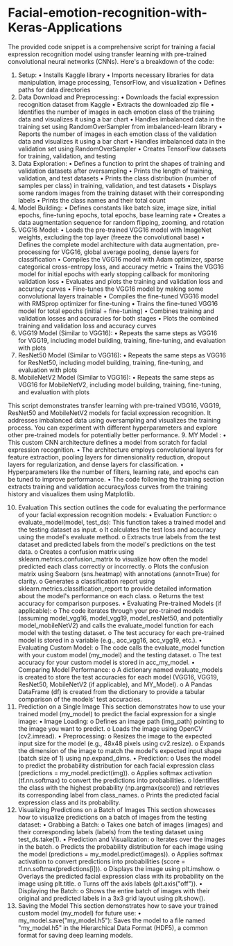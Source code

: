 # Facial-emotion-recognition-with-Keras-Applications

The provided code snippet is a comprehensive script for training a facial expression recognition model using transfer learning with pre-trained convolutional neural networks (CNNs). Here's a breakdown of the code:

1. Setup:
•	Installs Kaggle library
•	Imports necessary libraries for data manipulation, image processing, TensorFlow, and visualization
•	Defines paths for data directories
2. Data Download and Preprocessing:
•	Downloads the facial expression recognition dataset from Kaggle
•	Extracts the downloaded zip file
•	Identifies the number of images in each emotion class of the training data and visualizes it using a bar chart
•	Handles imbalanced data in the training set using RandomOverSampler from imbalanced-learn library
•	Reports the number of images in each emotion class of the validation data and visualizes it using a bar chart
•	Handles imbalanced data in the validation set using RandomOverSampler
•	Creates TensorFlow datasets for training, validation, and testing
3. Data Exploration:
•	Defines a function to print the shapes of training and validation datasets after oversampling
•	Prints the length of training, validation, and test datasets
•	Prints the class distribution (number of samples per class) in training, validation, and test datasets
•	Displays some random images from the training dataset with their corresponding labels
•	Prints the class names and their total count
4. Model Building:
•	Defines constants like batch size, image size, initial epochs, fine-tuning epochs, total epochs, base learning rate
•	Creates a data augmentation sequence for random flipping, zooming, and rotation
5. VGG16 Model:
•	Loads the pre-trained VGG16 model with ImageNet weights, excluding the top layer (freeze the convolutional base)
•	Defines the complete model architecture with data augmentation, pre-processing for VGG16, global average pooling, dense layers for classification
•	Compiles the VGG16 model with Adam optimizer, sparse categorical cross-entropy loss, and accuracy metric
•	Trains the VGG16 model for initial epochs with early stopping callback for monitoring validation loss
•	Evaluates and plots the training and validation loss and accuracy curves
•	Fine-tunes the VGG16 model by making some convolutional layers trainable
•	Compiles the fine-tuned VGG16 model with RMSprop optimizer for fine-tuning
•	Trains the fine-tuned VGG16 model for total epochs (initial + fine-tuning)
•	Combines training and validation losses and accuracies for both stages
•	Plots the combined training and validation loss and accuracy curves
6. VGG19 Model (Similar to VGG16):
•	Repeats the same steps as VGG16 for VGG19, including model building, training, fine-tuning, and evaluation with plots
7. ResNet50 Model (Similar to VGG16):
•	Repeats the same steps as VGG16 for ResNet50, including model building, training, fine-tuning, and evaluation with plots
8. MobileNetV2 Model (Similar to VGG16):
•	Repeats the same steps as VGG16 for MobileNetV2, including model building, training, fine-tuning, and evaluation with plots

This script demonstrates transfer learning with pre-trained VGG16, VGG19, ResNet50 and MobileNetV2 models for facial expression recognition. It addresses imbalanced data using oversampling and visualizes the training process. You can experiment with different hyperparameters and explore other pre-trained models for potentially better performance.
9. MY Model :
•	This custom CNN architecture defines a model from scratch for facial expression recognition.
•	The architecture employs convolutional layers for feature extraction, pooling layers for dimensionality reduction, dropout layers for regularization, and dense layers for classification.
•	Hyperparameters like the number of filters, learning rate, and epochs can be tuned to improve performance.
•	The code following the training section extracts training and validation accuracy/loss curves from the training history and visualizes them using Matplotlib.

10. Evaluation
This section outlines the code for evaluating the performance of your facial expression recognition models:
•	Evaluation Function:
o	evaluate_model(model, test_ds): This function takes a trained model and the testing dataset as input.
o	It calculates the test loss and accuracy using the model's evaluate method.
o	Extracts true labels from the test dataset and predicted labels from the model's predictions on the test data.
o	Creates a confusion matrix using sklearn.metrics.confusion_matrix to visualize how often the model predicted each class correctly or incorrectly.
o	Plots the confusion matrix using Seaborn (sns.heatmap) with annotations (annot=True) for clarity.
o	Generates a classification report using sklearn.metrics.classification_report to provide detailed information about the model's performance on each class.
o	Returns the test accuracy for comparison purposes.
•	Evaluating Pre-trained Models (if applicable):
o	The code iterates through your pre-trained models (assuming model_vgg16, model_vgg19, model_resNet50, and potentially model_mobileNetV2) and calls the evaluate_model function for each model with the testing dataset.
o	The test accuracy for each pre-trained model is stored in a variable (e.g., acc_vgg16, acc_vgg19, etc.).
•	Evaluating Custom Model:
o	The code calls the evaluate_model function with your custom model (my_model) and the testing dataset.
o	The test accuracy for your custom model is stored in acc_my_model.
•	Comparing Model Performance:
o	A dictionary named evaluate_models is created to store the test accuracies for each model (VGG16, VGG19, ResNet50, MobileNetV2 (if applicable), and MY_Model).
o	A Pandas DataFrame (df) is created from the dictionary to provide a tabular comparison of the models' test accuracies.
11. Prediction on a Single Image
This section demonstrates how to use your trained model (my_model) to predict the facial expression for a single image:
•	Image Loading:
o	Defines an image path (img_path) pointing to the image you want to predict.
o	Loads the image using OpenCV (cv2.imread).
•	Preprocessing:
o	Resizes the image to the expected input size for the model (e.g., 48x48 pixels using cv2.resize).
o	Expands the dimension of the image to match the model's expected input shape (batch size of 1) using np.expand_dims.
•	Prediction:
o	Uses the model to predict the probability distribution for each facial expression class (predictions = my_model.predict(img)).
o	Applies softmax activation (tf.nn.softmax) to convert the predictions into probabilities.
o	Identifies the class with the highest probability (np.argmax(score)) and retrieves its corresponding label from class_names.
o	Prints the predicted facial expression class and its probability.
12. Visualizing Predictions on a Batch of Images
This section showcases how to visualize predictions on a batch of images from the testing dataset:
•	Grabbing a Batch:
o	Takes one batch of images (images) and their corresponding labels (labels) from the testing dataset using test_ds.take(1).
•	Prediction and Visualization:
o	Iterates over the images in the batch.
o	Predicts the probability distribution for each image using the model (predictions = my_model.predict(images)).
o	Applies softmax activation to convert predictions into probabilities (score = tf.nn.softmax(predictions[i])).
o	Displays the image using plt.imshow.
o	Overlays the predicted facial expression class with its probability on the image using plt.title.
o	Turns off the axis labels (plt.axis("off")).
•	Displaying the Batch:
o	Shows the entire batch of images with their original and predicted labels in a 3x3 grid layout using plt.show().
13. Saving the Model
This section demonstrates how to save your trained custom model (my_model) for future use:
•	my_model.save("my_model.h5"): Saves the model to a file named "my_model.h5" in the Hierarchical Data Format (HDF5), a common format for saving deep learning models.


